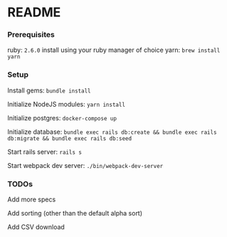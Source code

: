 # README

### Prerequisites
ruby: `2.6.0` install using your ruby manager of choice 
yarn: `brew install yarn`

### Setup
Install gems: `bundle install`

Initialize NodeJS modules: `yarn install`

Initialize postgres: `docker-compose up`

Initialize database: `bundle exec rails db:create && bundle exec rails db:migrate && bundle exec rails db:seed`

Start rails server: `rails s`

Start webpack dev server: `./bin/webpack-dev-server`


### TODOs
Add more specs

Add sorting (other than the default alpha sort)

Add CSV download
